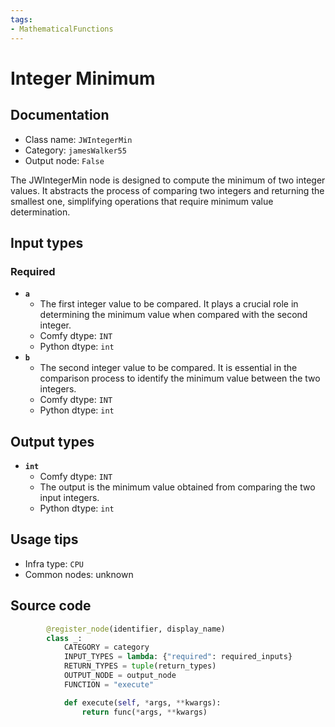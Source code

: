 ```yaml
---
tags:
- MathematicalFunctions
---
```


# Integer Minimum
## Documentation
- Class name: `JWIntegerMin`
- Category: `jamesWalker55`
- Output node: `False`

The JWIntegerMin node is designed to compute the minimum of two integer values. It abstracts the process of comparing two integers and returning the smallest one, simplifying operations that require minimum value determination.
## Input types
### Required
- **`a`**
    - The first integer value to be compared. It plays a crucial role in determining the minimum value when compared with the second integer.
    - Comfy dtype: `INT`
    - Python dtype: `int`
- **`b`**
    - The second integer value to be compared. It is essential in the comparison process to identify the minimum value between the two integers.
    - Comfy dtype: `INT`
    - Python dtype: `int`
## Output types
- **`int`**
    - Comfy dtype: `INT`
    - The output is the minimum value obtained from comparing the two input integers.
    - Python dtype: `int`
## Usage tips
- Infra type: `CPU`
- Common nodes: unknown


## Source code
```python
        @register_node(identifier, display_name)
        class _:
            CATEGORY = category
            INPUT_TYPES = lambda: {"required": required_inputs}
            RETURN_TYPES = tuple(return_types)
            OUTPUT_NODE = output_node
            FUNCTION = "execute"

            def execute(self, *args, **kwargs):
                return func(*args, **kwargs)

```
